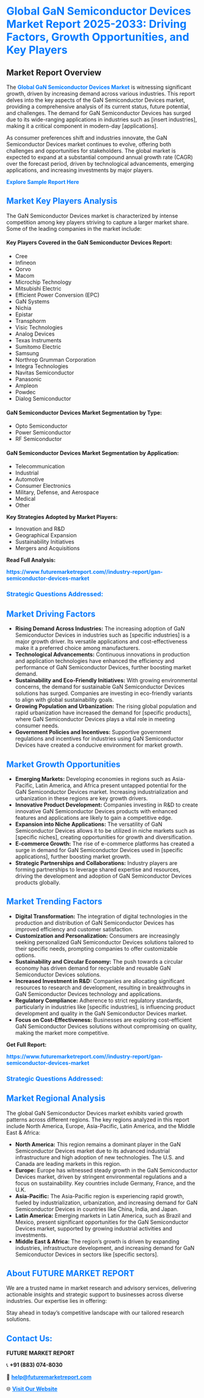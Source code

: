 <h1 style="color: #007BFF;">Global GaN Semiconductor Devices Market Report 2025-2033: Driving Factors, Growth Opportunities, and Key Players</h1>

<section id="overview">
<h2>Market Report Overview</h2>
<p>The <a href="https://www.futuremarketreport.com//industry-report/gan-semiconductor-devices-market" style="color: #007BFF; text-decoration: none;"><strong>Global GaN Semiconductor Devices Market</strong></a> is witnessing significant growth, driven by increasing demand across various industries. This report delves into the key aspects of the GaN Semiconductor Devices market, providing a comprehensive analysis of its current status, future potential, and challenges. The demand for GaN Semiconductor Devices has surged due to its wide-ranging applications in industries such as [insert industries], making it a critical component in modern-day [applications].</p>
<p>As consumer preferences shift and industries innovate, the GaN Semiconductor Devices market continues to evolve, offering both challenges and opportunities for stakeholders. The global market is expected to expand at a substantial compound annual growth rate (CAGR) over the forecast period, driven by technological advancements, emerging applications, and increasing investments by major players.</p>
</section>

<section id="overview">
<p><a href="https://www.futuremarketreport.com//request-sample/reportId=51640" style="color: #007BFF; text-decoration: none;"><strong>Explore Sample Report Here</strong></a></p>
</section>

<section id="key-players">
<h2 style="color: #007BFF;">Market Key Players Analysis</h2>
<p>The GaN Semiconductor Devices market is characterized by intense competition among key players striving to capture a larger market share. Some of the leading companies in the market include:</p>
<h4>Key Players Covered in the GaN Semiconductor Devices Report:</h4>
<ul><li>Cree</li><li>Infineon</li><li>Qorvo</li><li>Macom</li><li>Microchip Technology</li><li>Mitsubishi Electric</li><li>Efficient Power Conversion (EPC)</li><li>GaN Systems</li><li>Nichia</li><li>Epistar</li><li>Transphorm</li><li>Visic Technologies</li><li>Analog Devices</li><li>Texas Instruments</li><li>Sumitomo Electric</li><li>Samsung</li><li>Northrop Grumman Corporation</li><li>Integra Technologies</li><li>Navitas Semiconductor</li><li>Panasonic</li><li>Ampleon</li><li>Powdec</li><li>Dialog Semiconductor</li></ul>
<h4>GaN Semiconductor Devices Market Segmentation by Type:</h4>
<ul><li>Opto Semiconductor</li><li>Power Semiconductor</li><li>RF Semiconductor</li></ul>

<h4>GaN Semiconductor Devices Market Segmentation by Application:</h4>
<ul><li>Telecommunication</li><li>Industrial</li><li>Automotive</li><li>Consumer Electronics</li><li>Military, Defense, and Aerospace</li><li>Medical</li><li>Other</li></ul>
<p><strong>Key Strategies Adopted by Market Players:</strong></p>
<ul>
<li>Innovation and R&D</li>
<li>Geographical Expansion</li>
<li>Sustainability Initiatives</li>
<li>Mergers and Acquisitions</li>
</ul>
</section>

<section>
<p><strong>Read Full Analysis: </strong></p><a href="https://www.futuremarketreport.com//industry-report/gan-semiconductor-devices-market" style="color: #007BFF; text-decoration: none;"><strong>https://www.futuremarketreport.com//industry-report/gan-semiconductor-devices-market</strong></a>
<h3 style="color: #007BFF;">Strategic Questions Addressed:</h3>
</section>

<section id="driving-factors">
<h2 style="color: #007BFF;">Market Driving Factors</h2>
<ul>
<li><strong>Rising Demand Across Industries:</strong> The increasing adoption of GaN Semiconductor Devices in industries such as [specific industries] is a major growth driver. Its versatile applications and cost-effectiveness make it a preferred choice among manufacturers.</li>
<li><strong>Technological Advancements:</strong> Continuous innovations in production and application technologies have enhanced the efficiency and performance of GaN Semiconductor Devices, further boosting market demand.</li>
<li><strong>Sustainability and Eco-Friendly Initiatives:</strong> With growing environmental concerns, the demand for sustainable GaN Semiconductor Devices solutions has surged. Companies are investing in eco-friendly variants to align with global sustainability goals.</li>
<li><strong>Growing Population and Urbanization:</strong> The rising global population and rapid urbanization have increased the demand for [specific products], where GaN Semiconductor Devices plays a vital role in meeting consumer needs.</li>
<li><strong>Government Policies and Incentives:</strong> Supportive government regulations and incentives for industries using GaN Semiconductor Devices have created a conducive environment for market growth.</li>
</ul>
</section>

<section id="growth-opportunities">
<h2 style="color: #007BFF;">Market Growth Opportunities</h2>
<ul>
<li><strong>Emerging Markets:</strong> Developing economies in regions such as Asia-Pacific, Latin America, and Africa present untapped potential for the GaN Semiconductor Devices market. Increasing industrialization and urbanization in these regions are key growth drivers.</li>
<li><strong>Innovative Product Development:</strong> Companies investing in R&D to create innovative GaN Semiconductor Devices products with enhanced features and applications are likely to gain a competitive edge.</li>
<li><strong>Expansion into Niche Applications:</strong> The versatility of GaN Semiconductor Devices allows it to be utilized in niche markets such as [specific niches], creating opportunities for growth and diversification.</li>
<li><strong>E-commerce Growth:</strong> The rise of e-commerce platforms has created a surge in demand for GaN Semiconductor Devices used in [specific applications], further boosting market growth.</li>
<li><strong>Strategic Partnerships and Collaborations:</strong> Industry players are forming partnerships to leverage shared expertise and resources, driving the development and adoption of GaN Semiconductor Devices products globally.</li>
</ul>
</section>

<section id="trending-factors">
<h2 style="color: #007BFF;">Market Trending Factors</h2>
<ul>
<li><strong>Digital Transformation:</strong> The integration of digital technologies in the production and distribution of GaN Semiconductor Devices has improved efficiency and customer satisfaction.</li>
<li><strong>Customization and Personalization:</strong> Consumers are increasingly seeking personalized GaN Semiconductor Devices solutions tailored to their specific needs, prompting companies to offer customizable options.</li>
<li><strong>Sustainability and Circular Economy:</strong> The push towards a circular economy has driven demand for recyclable and reusable GaN Semiconductor Devices solutions.</li>
<li><strong>Increased Investment in R&D:</strong> Companies are allocating significant resources to research and development, resulting in breakthroughs in GaN Semiconductor Devices technology and applications.</li>
<li><strong>Regulatory Compliance:</strong> Adherence to strict regulatory standards, particularly in industries like [specific industries], is influencing product development and quality in the GaN Semiconductor Devices market.</li>
<li><strong>Focus on Cost-Effectiveness:</strong> Businesses are exploring cost-efficient GaN Semiconductor Devices solutions without compromising on quality, making the market more competitive.</li>
</ul>
</section>

<section>
<p><strong>Get Full Report: </strong></p><a href="https://www.futuremarketreport.com//industry-report/gan-semiconductor-devices-market" style="color: #007BFF; text-decoration: none;"><strong>https://www.futuremarketreport.com//industry-report/gan-semiconductor-devices-market</strong></a>
<h3 style="color: #007BFF;">Strategic Questions Addressed:</h3>
</section>


<section id="regional-analysis">
<h2 style="color: #007BFF;">Market Regional Analysis</h2>
<p>The global GaN Semiconductor Devices market exhibits varied growth patterns across different regions. The key regions analyzed in this report include North America, Europe, Asia-Pacific, Latin America, and the Middle East & Africa:</p>
<ul>
<li><strong>North America:</strong> This region remains a dominant player in the GaN Semiconductor Devices market due to its advanced industrial infrastructure and high adoption of new technologies. The U.S. and Canada are leading markets in this region.</li>
<li><strong>Europe:</strong> Europe has witnessed steady growth in the GaN Semiconductor Devices market, driven by stringent environmental regulations and a focus on sustainability. Key countries include Germany, France, and the U.K.</li>
<li><strong>Asia-Pacific:</strong> The Asia-Pacific region is experiencing rapid growth, fueled by industrialization, urbanization, and increasing demand for GaN Semiconductor Devices in countries like China, India, and Japan.</li>
<li><strong>Latin America:</strong> Emerging markets in Latin America, such as Brazil and Mexico, present significant opportunities for the GaN Semiconductor Devices market, supported by growing industrial activities and investments.</li>
<li><strong>Middle East & Africa:</strong> The region’s growth is driven by expanding industries, infrastructure development, and increasing demand for GaN Semiconductor Devices in sectors like [specific sectors].</li>
</ul>
</section>

<footer>
<h2 style="color: #007BFF;">About FUTURE MARKET REPORT</h2>
<p>We are a trusted name in market research and advisory services, delivering actionable insights and strategic support to businesses across diverse industries. Our expertise lies in offering:</p>

<p>Stay ahead in today’s competitive landscape with our tailored research solutions.</p>

<h2 style="color: #007BFF;">Contact Us:</h2>
<p><strong>FUTURE MARKET REPORT</strong></p>
<p>📞 <strong>+91 (883) 074-8030</strong></p>
<p>📧 <strong><a href="mailto:help@futuremarketreport.com" style="color: #007BFF;">help@futuremarketreport.com</a></strong></p>
<p>🌐 <strong><a href="https://www.futuremarketreport.com/" style="color: #007BFF;">Visit Our Website</a></strong></p>
</footer>